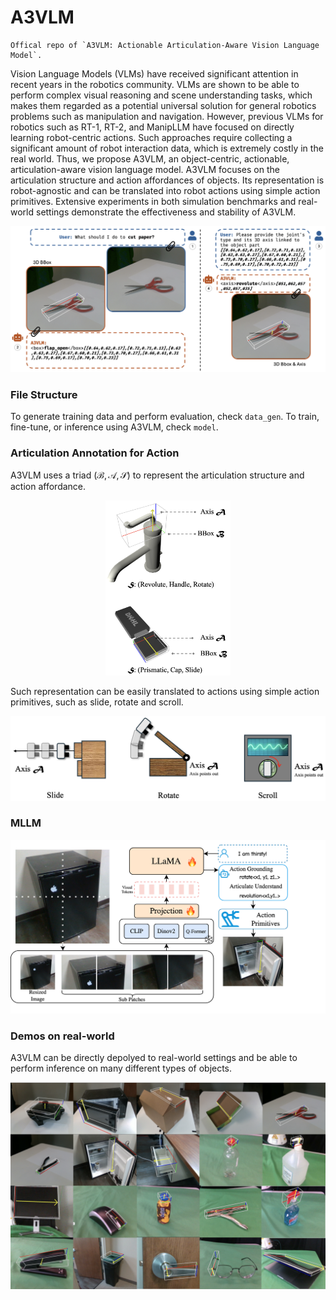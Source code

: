 # A3VLM

```
Offical repo of `A3VLM: Actionable Articulation-Aware Vision Language Model`.
```

Vision Language Models (VLMs) have received significant attention in recent years in the robotics community. VLMs are shown to be able to perform complex visual reasoning and scene understanding tasks, which makes them regarded as a potential universal solution for general robotics problems such as manipulation and navigation. However, previous VLMs for robotics such as RT-1, RT-2, and ManipLLM have focused on directly learning robot-centric actions. Such approaches require collecting a significant amount of robot interaction data, which is extremely costly in the real world. Thus, we propose A3VLM, an object-centric, actionable, articulation-aware vision language model. A3VLM focuses on the articulation structure and action affordances of objects. Its representation is robot-agnostic and can be translated into robot actions using simple action primitives. Extensive experiments in both simulation benchmarks and real-world settings demonstrate the effectiveness and stability of A3VLM.

![Demo](media/fence_new_3.png)

### File Structure
To generate training data and perform evaluation, check `data_gen`. To train, fine-tune, or inference using A3VLM, check `model`.

### Articulation Annotation for Action

A3VLM uses a triad $(\mathcal{B}, \mathcal{A}, \mathcal{S})$ to represent the articulation structure and action affordance.

<p align="center">
<img src="media/A3_illustration.png" width="200">
</p>

Such representation can be easily translated to actions using simple action primitives, such as slide, rotate and scroll.

![Real Experiment](media/Act_Primitive.png)

### MLLM
![A3VLM](media/A3VLM.png) 

### Demos on real-world

A3VLM can be directly depolyed to real-world settings and be able to perform inference on many different types of objects.

![Real Experiment](media/Real_Experiment.png)
